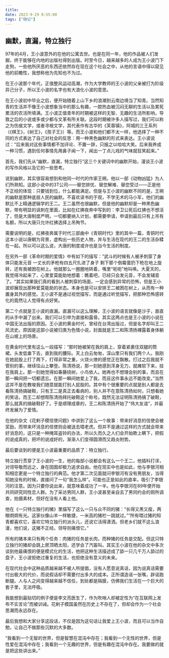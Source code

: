 ```yaml
---
title: 
date: 2023-9-29 0:55:00
tags: ["随记"]
---
```


## 幽默，直漏，特立独行

97年的4月，王小波意外的在他的公寓去世。也是在同一年，他的作品被人们发掘，终于能够在内地的出版社得到出版。时至今日，越来越多的人成为王小波门下走狗，一些他所厌恶的东西还依然存在现在这个社会之中，从他的言语中得以窥见他的前瞻性，我想称他为先知也不为过。

在王小波那个年代，正值整风运动高潮，作为大学教师的王小波的父亲被打为阶级异己分子，所以王小波的名字也有大浪化小波的意思。

在王小波初中毕业之后，便开始随着上山下乡的浪潮到云南边境当了知青。当然知青的生活并不像王小波想象当中的那么有趣，一腔热血被沉闷无聊的生活以及累死累活的农活所填满。王小波正值青年的时期被这样的无智、无趣的生活所影响，导致之后的小说或多或少都与文革有所关联。这段时期被许多人描写过，我们可以称之为伤痕文学，或者寻根文学，其代表作有古华的《芙蓉镇》，阿城的三王系列（《棋王》，《树王》，《孩子王》）等。而王小波和他们都不太一样，他选择了一种不同的方式表达了自己对社会的反思：用一种黑色幽默的形式来表达。王小波说过：“后来我对这些事情都不加评论、不置一辞，只报之以哈哈大笑。后来我养成一种习惯，遇到任何事情先用鼻子闻一下，闻出一丁点儿戏的气味就狂笑起来。”

首先，我们先从“幽默，直漏，特立独行“这三个关键词中的幽默开始，漫谈王小波的写作风格以及它的一些思考。

说到幽默，其实很容易想到和他同一时代的作家王朔。他以一部《动物凶猛》为人们所熟知。这部小说中的3T公司——替您排忧、替您解难、替您受过——正是他不正经的体现：只要钱到位，什么都能满足。但是与王小波的幽默不同的是，王朔的幽默是那种底层人民的幽默。不喜欢读书的于观，不学无术的马小军，他们的幽默比不上精通逻辑学的王二。王二虽然也很幽默，但是他的幽默却是一种黑色幽默，带有明显的讽刺在里面，比如在红拂夜奔中写到的：李卫公死后红拂也不想活了，但是大唐制度严明，一切都要纳入计划，都需要申请，申请到最后只有上吊有名额，所以大唐只允许红拂选择上吊殉节。

需要说明的是，红拂夜奔属于时代三部曲中《青铜时代》里的其中一篇，青铜时代这本小说以唐朝为背景，虚构出一些历史人物，并与生活在现代的王二的生活杂糅在一起。所以可以这么说，大唐的制度或许也是当今生活的制度。

在另外一部《革命时期的爱情》中有如下的描写：”武斗的时候有人被矛刺穿了身体只能发元音 一丈长的矛枪有四五尺扎进了身子 剩下那个倒霉蛋扔下枪在地上旋转，还有我被困在树上。他就那么一圈圈地转着，嘴里“呃呃”地叫唤。大夏天的，我觉得冷起来了，心里爱莫能助地想着：瞧着吧，已经只会发元音，不会发辅音了。“其实如果我们真的看到人被刺穿的场面，一定会感到异常的恐怖，但是王小波却展现出那种爱莫能助的状态。本身也是可以安排王二被困在树上，从而有一种置身其外的感觉。王小波不是通过视觉描写，而是通过听觉描写，把那种恐怖感转化的竟然让人觉得有点好笑。

第二个点就是王小波的直漏。直漏可以这么理解，王小波的语言就像是沙子，直直的从手中漏了出来。我们可以引申为直接和露骨。其实这两点也是王小波的小说在中国无法出版的原因。王小波的黄金时代，曾经在台湾出版过，但是名字却叫王二风流史。原因是这部小说被归类为色情小说，封面就是王二和陈清扬裸露着身体躺在山坡上的场景。

在黄金时代里有这么一段描写：“那时她被架在我的肩上，穿着紧裹住双腿的筒裙，头发低垂下去，直到我的腰际。天上白云匆匆，深山里只有我们两个人。我刚在她屁股上打了两下，打得非常之重，火烧火燎的感觉正在飘散。打过之后我就不管别的事，继续往山上攀登。陈清扬说，那一刻她感到浑身无力，就瘫软下来，挂在我肩上。那一刻她觉得如春藤绕树，小鸟依人。她再也不想理会别的事，而且在那一瞬间把一切都遗忘。在那一瞬间她爱上了我，而且这件事永远不能改变。”当然这并不是在教唆我们随意就能打别人屁股的。其中有个很重要的点就是别人都是去看陈清扬搞破鞋，只有王二是真正去看病的，别人并不在意陈清扬如何，只想看她的笑话，而王二却想帮陈清扬拜托破鞋这个称号。既然无法证明陈清扬搞了破鞋，那么就真的搞破鞋好了。于是顺理成章的，王二和陈清扬开始了“伟大友谊”，并最终发展为了爱情。

在他的杂文《花剌子模信使问题》中讲到了这么一个故事：带来好消息的信使会被奖励，而带来坏消息的信使则会被送去喂老虎。但并不是通过这样的方式就会带来好消息的，这只是一种掩耳盗铃的办法，所以久而久之人们会开始欺上瞒下，把假的说成真的，把坏的说成好的，渐渐人们变得圆滑而又趋炎附势。 

最后要谈到的便是王小波最重要的品质了：特立独行。

特立独行贯穿了王小波的一生，他的每部小说都会有这么一个王二，他插科打诨，对领导敬而远之，身在囹圄却极力追求自由。他在现实中也是如此，他与李银河相知相恋更是一个特立独行的典范。他才第二次见面就问李银河有没有男朋友，当得知她没有的时候，直接问了一句“我怎么样”。可能也正是如此的直率，吸引了李银河的注意。因为只要你说出来，就意味着成功了一半。他与李银河在89年便开始共同研究同性恋人群。为了采访男同人群，王小波甚至亲自去了男同约会的厕所调查，拍摄素材，但好在没有人看上他。

他在《一只特立独行的猪》里描写了这么一只与众不同的猪：“长得又黑又瘦，两眼炯炯有光。这家伙像山羊一样敏捷，一米高的猪栏一跳就过。”“所有喂过猪的知青都喜欢它，喜欢它特立独行的派头儿，还说它活得潇洒。但老乡们就不这么浪漫，他们说，这猪不正经。领导则痛恨它。”

所有的猪本来只有两个任务：肉猪的任务是长肉，而种猪的任务是交配。但这只特立独行的猪却会跳上房顶晒太阳，还学会了汽笛叫。其实王小波在他的杂文中多次谈到他最痛恨的便是模式化的生活，他把这种生活描述成了舔一只几千万人舔过的盘子，王小波拒绝过重复的生活，也拒绝没有意义的未来。

在现代社会中这种品质越来越不被人所提倡，没有人愿意说真话，因为说真话需要付出极大的代价，而说假话却不需要付出多大的成本。正所谓造谣一张嘴，辟谣跑断腿。人与人之间变得越来越不信任，到处都是隔膜，仿佛我们生活在一个巨大的套子里，无法呼吸。

我能想到最贴切的例子便是李文亮医生了，作为吹哨人却被定性为“在互联网上发布不实言论”而被训诫。花剌子模国虽然在历史上不存在了，但却会作为一个社会思潮而永远存在。

最后我想和大家分享这段话，不仅是因为这句话让我爱上王小波，而且可以当作自勉，让自己不做那些沉默的大多数。

“我看到一个无智的世界，但是智慧在混沌中存在；我看到一个无性的世界，但是性爱在混沌中存在；我看到一个无趣的世界，但是有趣在混沌中存在。我要做的就是把这些讲出来。”